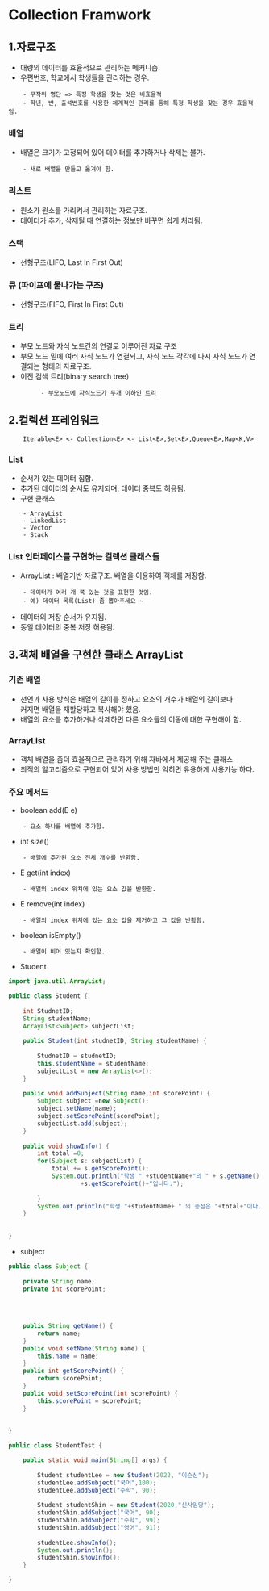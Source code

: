 Collection Framwork
====================

## 1.자료구조

* 대량의 데이터를 효율적으로 관리하는 메커니즘.
* 우편번호, 학교에서 학생들을 관리하는 경우.

```
    - 무작위 명단 => 특정 학생을 찾는 것은 비효율적
    - 학년, 반, 출석번호를 사용한 체계적인 관리를 통해 특정 학생을 찾는 경우 효율적임.
```

### 배열 
* 배열은 크기가 고정되어 있어 데이터를 추가하거나 삭제는 불가.

```
    - 새로 배열을 만들고 옮겨야 함.
```

### 리스트 
- 원소가 원소를 가리켜서 관리하는 자료구조.
- 데이터가 추가, 삭제될 때 연결하는 정보만 바꾸면 쉽게 처리됨.

### 스택 
- 선형구조(LIFO, Last In First Out)

### 큐 (파이프에 물나가는 구조)
- 선형구조(FIFO, First In First Out)      

### 트리
- 부모 노드와 자식 노드간의 연결로 이루어진 자료 구조
- 부모 노드 밑에 여러 자식 노드가 연결되고, 자식 노드 각각에 다시 자식 노드가 연결되는 형태의 자료구조.
- 이진 검색 트리(binary search tree)

```
         - 부모노드에 자식노드가 두개 이하인 트리  
```

## 2.컬렉션 프레임워크

```
    Iterable<E> <- Collection<E> <- List<E>,Set<E>,Queue<E>,Map<K,V> 
```

### List<E>

* 순서가 있는 데이터 집합.
* 추가된 데이터의 순서도 유지되며, 데이터 중복도 허용됨.
* 구현 클래스 

```
    - ArrayList
    - LinkedList
    - Vector
    - Stack
```

### List<E> 인터페이스를 구현하는 컬렉션 클래스들 
- ArrayList<E> : 배열기반 자료구조. 배열을 이용하여 객체를 저장함.
    
```    
    - 데이터가 여러 개 쭉 있는 것을 표현한 것임.
    - 예) 데이터 목록(List) 좀 뽑아주세요 ~
```

- 데이터의 저장 순서가 유지됨.
- 동일 데이터의 중복 저장 허용됨.

## 3.객체 배열을 구현한 클래스 ArrayList

### 기존 배열
- 선언과 사용 방식은 배열의 길이를 정하고 요소의 개수가 배열의 길이보다  
  커지면 배열을 재할당하고 복사해야 했음.
- 배열의 요소를 추가하거나 삭제하면 다른 요소들의 이동에 대한 구현해야 함.

### ArrayList
- 객체 배열을 좀더 효율적으로 관리하기 위해 자바에서 제공해 주는 클래스
- 최적의 알고리즘으로 구현되어 있어 사용 방법만 익히면 유용하게 사용가능 하다.

### 주요 메서드 

- boolean add(E e)

```
    - 요소 하나를 배열에 추가함.
```        

- int size()

```
    - 배열에 추가된 요소 전체 개수를 반환함.
```

- E get(int index)

```
    - 배열의 index 위치에 있는 요소 값을 반환함.
```

- E remove(int index)

```
    - 배열의 index 위치에 있는 요소 값을 제거하고 그 값을 반홤함.
```

- boolean isEmpty()

```
    - 배열이 비어 있는지 확인함.
``` 

* Student

```java
import java.util.ArrayList;

public class Student {
	
	int StudnetID;
	String studentName;
	ArrayList<Subject> subjectList;
	
	public Student(int studnetID, String studentName) {
		
		StudnetID = studnetID;
		this.studentName = studentName;
		subjectList = new ArrayList<>();
	}
	
	public void addSubject(String name,int scorePoint) {
		Subject subject =new Subject();
		subject.setName(name);
		subject.setScorePoint(scorePoint);
		subjectList.add(subject);
	}
	
	public void showInfo() {
		int total =0;
		for(Subject s: subjectList) {
			total += s.getScorePoint();
			System.out.println("학생 " +studentName+"의 " + s.getName() +"과목 성적은"
					+s.getScorePoint()+"입니다.");
			
		}
		System.out.println("학생 "+studentName+ " 의 총점은 "+total+"이다.");
	}
	
	
}
```

* subject

```java
public class Subject {
	
	private String name;
	private int scorePoint;
	
	

	
	public String getName() {
		return name;
	}
	public void setName(String name) {
		this.name = name;
	}
	public int getScorePoint() {
		return scorePoint;
	}
	public void setScorePoint(int scorePoint) {
		this.scorePoint = scorePoint;
	}
	
	
}
```

```java
public class StudentTest {

	public static void main(String[] args) {
		
		Student studentLee = new Student(2022, "이순신");
		studentLee.addSubject("국어",100);
		studentLee.addSubject("수학", 90);
		
		Student studentShin = new Student(2020,"신사임당");
		studentShin.addSubject("국어", 90);
		studentShin.addSubject("수학", 99);
		studentShin.addSubject("영어", 91);
		
		studentLee.showInfo();
		System.out.println();
		studentShin.showInfo();
	}

}
```
